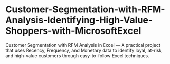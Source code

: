 # Customer-Segmentation-with-RFM-Analysis-Identifying-High-Value-Shoppers-with-MicrosoftExcel
Customer Segmentation with RFM Analysis in Excel — A practical project that uses Recency, Frequency, and Monetary data to identify loyal, at-risk, and high-value customers through easy-to-follow Excel techniques.
